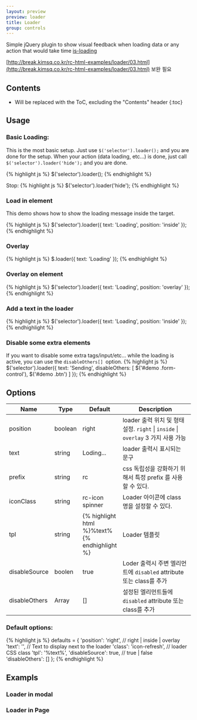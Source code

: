 ```yaml
---
layout: preview
preview: loader
title: Loader
group: controls
---
```


Simple jQuery plugin to show visual feedback when loading data or any action that would take time
[is-loading](https://github.com/hekigan/is-loading)


[http://break.kimsq.co.kr/rc-html-examples/loader/03.html](http://break.kimsq.co.kr/rc-html-examples/loader/03.html)  보완 필요

## Contents

* Will be replaced with the ToC, excluding the "Contents" header
{:toc}

## Usage

### Basic Loading:

This is the most basic setup. Just use `$('selector').loader();` and you are done for the setup.
When your action (data loading, etc...) is done, just call `$('selector').loader('hide');` and you are done.

{% highlight js %}
$('selector').loader();
{% endhighlight %}

Stop:
{% highlight js %}
$('selector').loader('hide');
{% endhighlight %}


### Load in element
This demo shows how to show the loading message inside the target.

{% highlight js %}
$('selector').loader({ text: 'Loading', position: 'inside' });
{% endhighlight %}

### Overlay
{% highlight js %}
$.loader({ text: 'Loading' });
{% endhighlight %}


### Overlay on element
{% highlight js %}
$('selector').loader({
  text:       'Loading',
  position:   'overlay'
});
{% endhighlight %}

### Add a text in the loader
{% highlight js %}
$('selector').loader({ text: 'Loading', position: 'inside' });
{% endhighlight %}



### Disable some extra elements
If you want to disable some extra tags/input/etc... while the loading is active, you can use the `disableOthers[] `option.
{% highlight js %}
$('selector').loader({
  text: 'Sending',
  disableOthers: [
  $('#demo .form-control'),
  $('#demo .btn')
  ]
});
{% endhighlight %}


## Options

<div class="table-responsive">
  <table class="table table-bordered table-striped">
    <thead>
     <tr>
       <th style="width: 100px;">Name</th>
       <th style="width: 50px;">Type</th>
       <th style="width: 50px;">Default</th>
       <th>Description</th>
     </tr>
    </thead>
    <tbody>
     <tr>
       <td>position</td>
       <td>boolean</td>
       <td>right</td>
       <td>
       loader 출력 위치 및 형태 설정.
       <code>right</code> | <code>inside</code> | <code>overlay</code> 3 가지 사용 가능
       </td>
     </tr>
     <tr>
       <td>text</td>
       <td>string</td>
       <td>Loding...</td>
       <td>
        loader 출력시 표시되는 문구
       </td>
     </tr>
     <tr>
       <td>prefix</td>
       <td>string</td>
       <td>rc</td>
       <td>	css 독립성을 강화하기 위해서 특정 prefix 를 사용할 수 있다.  </td>
     </tr>
     <tr>
       <td>iconClass</td>
       <td>string</td>
       <td>rc-icon spinner</td>
       <td>Loader 아이콘에 class 명을 설정할 수 있다.</td>
     </tr>
     <tr>
       <td>tpl</td>
       <td>string</td>
       <td>{% highlight html %}<span class="isloading-wrapper %wrapper%">%text%<i class="%class% icon-spin"></i></span>{% endhighlight %}</td>
       <td>Loader 템플릿</td>
     </tr>
     <tr>
       <td>disableSource</td>
       <td>boolen</td>
       <td>true</td>
       <td>Loder 출력시 주변 엘리먼트에 <code>disabled</code> attribute 또는 class를 추가</td>
     </tr>
     <tr>
       <td>disableOthers</td>
       <td>Array</td>
       <td>[]</td>
       <td>설정된 엘리먼트들에 <code>disabled</code> attribute 또는 class를 추가</td>
     </tr>
    </tbody>
  </table>
</div>

### Default options:

{% highlight js %}
defaults = {
  'position': 'right',        // right | inside | overlay
  'text': '',                 // Text to display next to the loader
  'class': 'icon-refresh',    // loader CSS class
  'tpl': '<span class="isloading-wrapper %wrapper%">%text%<i class="%class% icon-spin"></i></span>',
  'disableSource': true,      // true | false
  'disableOthers': []
};
{% endhighlight %}


## Exampls

### Loader in modal

### Loader in Page
